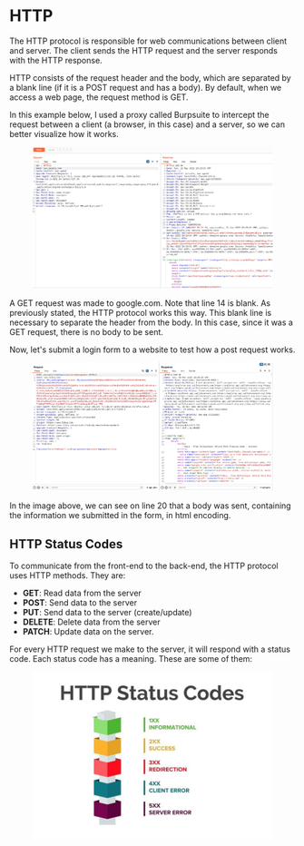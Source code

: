 # HTTP

The HTTP protocol is responsible for web communications between client and server. The client sends the HTTP request and the server responds with the HTTP response.

HTTP consists of the request header and the body, which are separated by a blank line (if it is a POST request and has a body). By default, when we access a web page, the request method is GET.

In this example below, I used a proxy called Burpsuite to intercept the request between a client (a browser, in this case) and a server, so we can better visualize how it works.

<figure><img src="../.gitbook/assets/http-1.png" alt=""><figcaption></figcaption></figure>

A GET request was made to google.com. Note that line 14 is blank. As previously stated, the HTTP protocol works this way. This blank line is necessary to separate the header from the body. In this case, since it was a GET request, there is no body to be sent.

Now, let's submit a login form to a website to test how a post request works.

<figure><img src="../.gitbook/assets/http-2.png" alt=""><figcaption></figcaption></figure>

In the image above, we can see on line 20 that a body was sent, containing the information we submitted in the form, in html encoding.

## HTTP Status Codes

To communicate from the front-end to the back-end, the HTTP protocol uses HTTP methods. They are:

* **GET**: Read data from the server 
* **POST**: Send data to the server 
* **PUT**: Send data to the server (create/update) 
* **DELETE**: Delete data from the server 
* **PATCH**: Update data on the server.

For every HTTP request we make to the server, it will respond with a status code. Each status code has a meaning. These are some of them:

<figure><img src="../.gitbook/assets/http-3.jpg" alt=""><figcaption></figcaption></figure>
